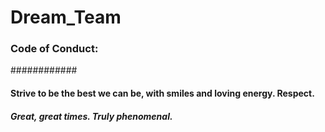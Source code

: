 # Dream_Team
### Code of Conduct: 
############

#### Strive to be the best we can be, with smiles and loving energy. Respect. 

##### Great, great times. Truly phenomenal.
